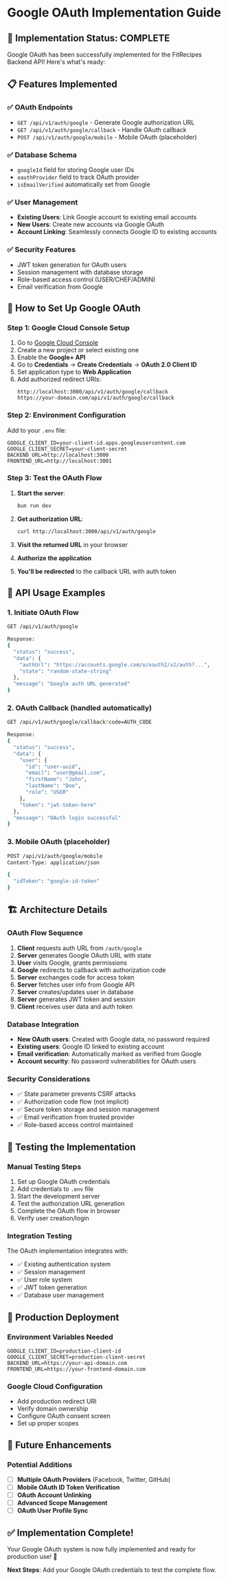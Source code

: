 # Google OAuth Implementation Guide

## 🎯 **Implementation Status: COMPLETE**

Google OAuth has been successfully implemented for the FitRecipes Backend API! Here's what's ready:

## 📋 **Features Implemented**

### ✅ **OAuth Endpoints**
- `GET /api/v1/auth/google` - Generate Google authorization URL
- `GET /api/v1/auth/google/callback` - Handle OAuth callback
- `POST /api/v1/auth/google/mobile` - Mobile OAuth (placeholder)

### ✅ **Database Schema**
- `googleId` field for storing Google user IDs
- `oauthProvider` field to track OAuth provider
- `isEmailVerified` automatically set from Google

### ✅ **User Management**
- **Existing Users**: Link Google account to existing email accounts
- **New Users**: Create new accounts via Google OAuth
- **Account Linking**: Seamlessly connects Google ID to existing accounts

### ✅ **Security Features**
- JWT token generation for OAuth users
- Session management with database storage
- Role-based access control (USER/CHEF/ADMIN)
- Email verification from Google

## 🚀 **How to Set Up Google OAuth**

### **Step 1: Google Cloud Console Setup**

1. Go to [Google Cloud Console](https://console.cloud.google.com)
2. Create a new project or select existing one
3. Enable the **Google+ API**
4. Go to **Credentials** → **Create Credentials** → **OAuth 2.0 Client ID**
5. Set application type to **Web Application**
6. Add authorized redirect URIs:
   ```
   http://localhost:3000/api/v1/auth/google/callback
   https://your-domain.com/api/v1/auth/google/callback
   ```

### **Step 2: Environment Configuration**

Add to your `.env` file:
```env
GOOGLE_CLIENT_ID=your-client-id.apps.googleusercontent.com
GOOGLE_CLIENT_SECRET=your-client-secret
BACKEND_URL=http://localhost:3000
FRONTEND_URL=http://localhost:3001
```

### **Step 3: Test the OAuth Flow**

1. **Start the server**:
   ```bash
   bun run dev
   ```

2. **Get authorization URL**:
   ```bash
   curl http://localhost:3000/api/v1/auth/google
   ```

3. **Visit the returned URL** in your browser
4. **Authorize the application** 
5. **You'll be redirected** to the callback URL with auth token

## 🔧 **API Usage Examples**

### **1. Initiate OAuth Flow**
```bash
GET /api/v1/auth/google

Response:
{
  "status": "success",
  "data": {
    "authUrl": "https://accounts.google.com/o/oauth2/v2/auth?...",
    "state": "random-state-string"
  },
  "message": "Google auth URL generated"
}
```

### **2. OAuth Callback** (handled automatically)
```bash
GET /api/v1/auth/google/callback?code=AUTH_CODE

Response:
{
  "status": "success",
  "data": {
    "user": {
      "id": "user-uuid",
      "email": "user@gmail.com",
      "firstName": "John",
      "lastName": "Doe",
      "role": "USER"
    },
    "token": "jwt-token-here"
  },
  "message": "OAuth login successful"
}
```

### **3. Mobile OAuth** (placeholder)
```bash
POST /api/v1/auth/google/mobile
Content-Type: application/json

{
  "idToken": "google-id-token"
}
```

## 🏗️ **Architecture Details**

### **OAuth Flow Sequence**
1. **Client** requests auth URL from `/auth/google`
2. **Server** generates Google OAuth URL with state
3. **User** visits Google, grants permissions
4. **Google** redirects to callback with authorization code
5. **Server** exchanges code for access token
6. **Server** fetches user info from Google API
7. **Server** creates/updates user in database
8. **Server** generates JWT token and session
9. **Client** receives user data and auth token

### **Database Integration**
- **New OAuth users**: Created with Google data, no password required
- **Existing users**: Google ID linked to existing account
- **Email verification**: Automatically marked as verified from Google
- **Account security**: No password vulnerabilities for OAuth users

### **Security Considerations**
- ✅ State parameter prevents CSRF attacks
- ✅ Authorization code flow (not implicit)
- ✅ Secure token storage and session management
- ✅ Email verification from trusted provider
- ✅ Role-based access control maintained

## 🧪 **Testing the Implementation**

### **Manual Testing Steps**
1. Set up Google OAuth credentials
2. Add credentials to `.env` file
3. Start the development server
4. Test the authorization URL generation
5. Complete the OAuth flow in browser
6. Verify user creation/login

### **Integration Testing**
The OAuth implementation integrates with:
- ✅ Existing authentication system
- ✅ Session management
- ✅ User role system
- ✅ JWT token generation
- ✅ Database user management

## 🎯 **Production Deployment**

### **Environment Variables Needed**
```env
GOOGLE_CLIENT_ID=production-client-id
GOOGLE_CLIENT_SECRET=production-client-secret
BACKEND_URL=https://your-api-domain.com
FRONTEND_URL=https://your-frontend-domain.com
```

### **Google Cloud Configuration**
- Add production redirect URI
- Verify domain ownership
- Configure OAuth consent screen
- Set up proper scopes

## 🔄 **Future Enhancements**

### **Potential Additions**
- [ ] **Multiple OAuth Providers** (Facebook, Twitter, GitHub)
- [ ] **Mobile OAuth ID Token Verification**
- [ ] **OAuth Account Unlinking**
- [ ] **Advanced Scope Management**
- [ ] **OAuth User Profile Sync**

## ✅ **Implementation Complete!**

Your Google OAuth system is now fully implemented and ready for production use! 🎉

**Next Steps**: Add your Google OAuth credentials to test the complete flow.